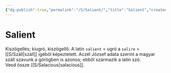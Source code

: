 ```yaml
---
{"dg-publish":true,"permalink":"/S/Salient/","title":"Salient","created":"2023-10-16T02:24","updated":"2024-10-26T00:16"}
---
```



# Salient

Kiszögellés; kiugró, kiszögellő. A latin `salient` = ugró a `salire` = [[S/Száll\|száll]] igéből képeztetett. Aczél József adata szerint a magyar száll szavunk a görögben is azonos; ebből származik a latin szó.  
Vesd össze [[S/Salacious\|salacious]].  
